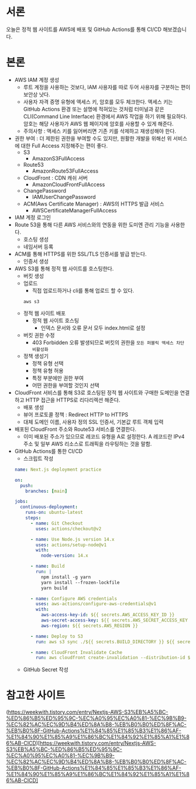 # 서론

오늘은 정적 웹 사이트를 AWS에 배포 및 GitHub Actions를 통해 CI/CD 해보겠습니다.

# 본론

- AWS IAM 계정 생성
  - 루트 계정을 사용하는 것보다, IAM 사용자를 따로 두어 사용자를 구분하는 편이 보안상 낫다.
  - 사용자 자격 증명 유형에 액세스 키, 암호를 모두 체크한다. 액세스 키는 GitHub Actions 환경 또는 설명에 적혀있는 것처럼 터미널과 같은 CLI(Command Line Interface) 환경에서 AWS 작업을 하기 위해 필요하다. 암호는 해당 사용자가 AWS 웹 페이지에 암호를 사용할 수 있게 해준다. 
  - 주의사항 : 액세스 키를 잃어버리면 기존 키를 삭제하고 재생성해야 한다.
- 권한 부여 : 더 제한된 권한을 부여할 수도 있지만, 원활한 개발을 위해선 위 서비스에 대한 Full Access 지정해주는 편이 좋다.
  - S3
    - AmazonS3FullAccess
  - Route53
    - AmazonRoute53FullAccess
  - CloudFront : CDN 캐쉬 서버
    - AmazonCloudFrontFullAccess
  - ChangePassword
    - IAMUserChangePassword
  - ACM(Aws Certificate Manager) : AWS의 HTTPS 발급 서비스
    - AWSCertificateManagerFullAccess
- IAM 계정 로그인
- Route 53을 통해 다른 AWS 서비스와의 연동을 위한 도미엔 관리 기능을 사용한다. 
  - 호스팅 생성
  - 네임서버 등록
- ACM를 통해 HTTPS를 위한 SSL/TLS 인증서를 발급 받는다.
  - 인증서 생성 
- AWS S3를 통해 정적 웹 사이트를 호스팅한다. 
  - 버킷 생성
  - 업로드 
    - 직접 업로드하거나 cli를 통해 업로드 할 수 있다. 
    ```shell
    aws s3 
    ```
  - 정적 웹 사이트 배포
    - 정적 웹 사이트 호스팅 
      - 인덱스 문서와 오류 문서 모두 index.html로 설정 
  - 버킷 권한 수정
    - 403 Forbidden 오류 발생되므로 버킷의 권한을 `모든 퍼블릭 액세스 차단 비활성화` 
  - 정책 생성기 
    - 정책 유형 선택
    - 정책 유형 허용 
    - 특정 부분에만 권한 부여 
    - 어떤 권한을 부여할 것인지 선택 
- CloudFront 서비스를 통해 S3로 호스팅된 정적 웹 사이트와 구매한 도메인을 연결하고 HTTP 접근을 HTTPS로 리다리렉션 해준다. 
  - 배포 생성 
  - 뷰어 프로토콜 정책 : Redirect HTTP to HTTPS
  - 대체 도메인 이름, 사용자 정의 SSL 인증서, 기본값 루트 객체 입력
- 배포된 CloudFront 주소와 Route53 서비스를 연결한다. 
  - 이미 배포된 주소가 있으므로 레코드 유형을 A로 설정한다. A 레코드란 IPv4 주소 및 일부 AWS 리소스로 트래픽을 라우팅하는 것을 말함. 
- GitHub Actions를 통한 CI/CD
  - 스크립트 작성
  ```yaml
  name: Next.js deployment practice

  on:
    push:
      branches: [main]

  jobs:
    continuous-deployment:
      runs-on: ubuntu-latest
      steps:
        - name: Git Checkout
          uses: actions/checkout@v2

        - name: Use Node.js version 14.x
          uses: actions/setup-node@v1
          with:
            node-version: 14.x

        - name: Build
          run: |
            npm install -g yarn
            yarn install --frozen-lockfile
            yarn build

        - name: Configure AWS credentials
          uses: aws-actions/configure-aws-credentials@v1
          with:
            aws-access-key-id: ${{ secrets.AWS_ACCESS_KEY_ID }}
            aws-secret-access-key: ${{ secrets.AWS_SECRET_ACCESS_KEY }}
            aws-region: ${{ secrets.AWS_REGION }}

        - name: Deploy to S3
          run: aws s3 sync ./${{ secrets.BUILD_DIRECTORY }} ${{ secrets.AWS_S3_BUCKET_NAME }} --acl public-read --delete

        - name: CloudFront Invalidate Cache
          run: aws cloudfront create-invalidation --distribution-id ${{ secrets.AWS_CLOUDFRONT_DISTRIBUTION_ID }} --paths '/*'
    ```
  - GitHub Secret 작성

# 참고한 사이트

(https://weekwith.tistory.com/entry/Nextjs-AWS-S3%EB%A5%BC-%ED%86%B5%ED%95%9C-%EC%A0%95%EC%A0%81-%EC%9B%B9-%EC%82%AC%EC%9D%B4%ED%8A%B8-%EB%B0%B0%ED%8F%AC-%EB%B0%8F-GitHub-Actions%E1%84%85%E1%85%B3%E1%86%AF-%E1%84%90%E1%85%A9%E1%86%BC%E1%84%92%E1%85%A1%E1%86%AB-CICD)[https://weekwith.tistory.com/entry/Nextjs-AWS-S3%EB%A5%BC-%ED%86%B5%ED%95%9C-%EC%A0%95%EC%A0%81-%EC%9B%B9-%EC%82%AC%EC%9D%B4%ED%8A%B8-%EB%B0%B0%ED%8F%AC-%EB%B0%8F-GitHub-Actions%E1%84%85%E1%85%B3%E1%86%AF-%E1%84%90%E1%85%A9%E1%86%BC%E1%84%92%E1%85%A1%E1%86%AB-CICD]

